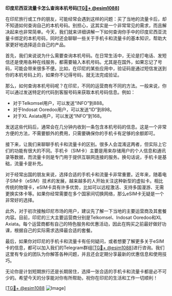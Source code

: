 **印度尼西亚流量卡怎么查询本机号码[[TG💪+ @esim1088](https://t.me/s/esim1088)]**

在印尼旅行或工作的朋友，可能经常会遇到这样的问题：买了当地的流量卡后，却不知道如何查询自己的本机号码。别担心，这其实是一个非常常见的需求，而且解决起来也非常简单。今天，我们就来详细讲解一下如何查询你手中的印度尼西亚流量卡绑定的本机号码，同时还会聊聊一些关于手机卡和流量卡的基本知识，帮助大家更好地选择适合自己的产品。

首先，我们来说说为什么需要查询本机号码。在日常生活中，无论是打电话、发短信还是使用各种在线服务，都需要输入本机号码。尤其是在国外，如果忘记了号码，可能会带来很多不便。比如，在印尼的某些应用中，验证码是通过短信发送到你的本机号码上的，如果你不记得号码，就无法完成验证。

那么，如何查询本机号码呢？在印尼，不同的运营商有不同的方法。一般来说，你可以通过发送特定的代码到客服号码来获取本机号码信息。例如：

- 对于Telkomsel用户，可以发送“INFO”到888。
- 对于Indosat Ooredoo用户，可以发送“ID”到898。
- 对于XL Axiata用户，可以发送“INFO”到168。

发送这些代码后，通常会在几分钟内收到一条包含本机号码的信息。这是一个非常方便的方法，不需要额外的费用，只需要确保你的手机卡有足够的余额即可。

接下来，让我们来聊聊手机卡和流量卡的区别。很多人会混淆这两者，但实际上它们的功能有很大的不同。手机卡（SIM卡）主要是用来存储用户的个人信息和通讯录等数据，而流量卡则是专门用于提供互联网连接的服务。换句话说，手机卡是基础，流量卡是补充。

对于经常出国的朋友来说，选择合适的手机卡和流量卡非常重要。近年来，随着电子SIM卡（eSIM）技术的发展，越来越多的人开始关注这种新型的虚拟卡。相比传统的物理卡，eSIM卡具有许多优势，比如可以远程激活、支持多国漫游、无需更换实体卡等。如果你经常需要在多个国家间切换网络，那么eSIM卡无疑是一个非常好的选择。

此外，对于初次接触印尼市场的用户，建议先了解一下当地的主要运营商及其套餐内容。目前，印尼的三大主要运营商分别是Telkomsel、Indosat Ooredoo和XL Axiata。每个运营商都有自己的特色服务和优惠活动，因此在购买之前最好做好功课，根据自己的实际需求选择最合适的套餐。

最后，如果你对印尼的手机卡和流量卡有任何疑问，或者想要了解更多关于eSIM卡的信息，都可以加入我们的Telegram群组[[TG💪+ @esim1088](https://t.me/s/esim1088)]进行咨询。我们这里有专业的团队为你解答各种问题，并且还会定期分享最新的优惠信息和使用技巧。

无论你是计划短期旅行还是长期居住，选择一张合适的手机卡和流量卡都是必不可少的。希望今天的分享能对你有所帮助，祝你在印尼的生活和工作一切顺利！

[[TG💪+ @esim1088](https://t.me/s/esim1088) ![Image](https://i.postimg.cc/4NQfJmqS/Snipaste-2025-05-13-00-14-12.png)]